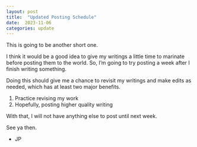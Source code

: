 ```yaml
---
layout: post
title:  "Updated Posting Schedule"
date:  2023-11-06 
categories: update
---
```

This is going to be another short one. 

I think it would be a good idea to give my writings a little time to marinate before posting them to the world. So, I’m going to try posting a week after I finish writing something.

Doing this should give me a chance to revisit my writings and make edits as needed, which has at least two major benefits.

1. Practice revising my work
2. Hopefully, posting higher quality writing

With that, I will not have anything else to post until next week.

See ya then.

- JP
